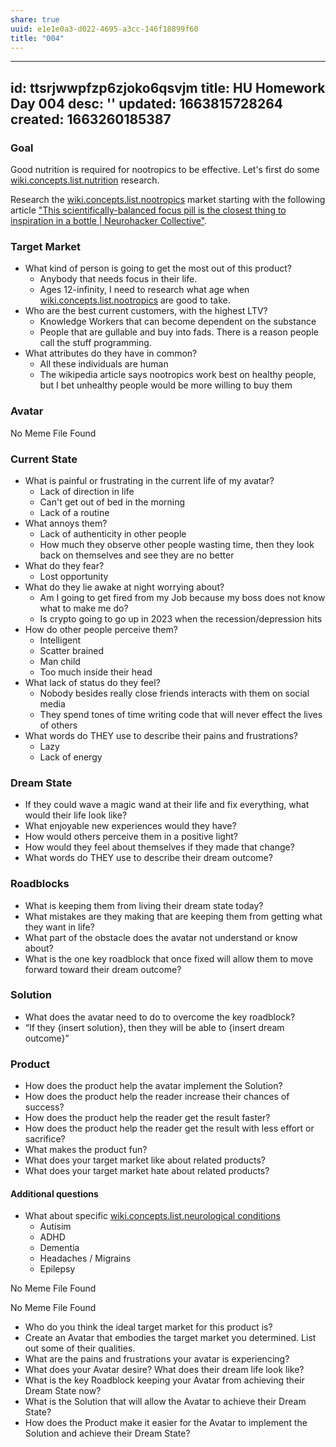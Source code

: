 ```yaml
---
share: true
uuid: e1e1e0a3-d022-4695-a3cc-146f18899f60
title: "004"
---
```

---
id: ttsrjwwpfzp6zjoko6qsvjm
title: HU Homework Day 004
desc: ''
updated: 1663815728264
created: 1663260185387
---

### Goal

Good nutrition is required for nootropics to be effective. Let's first do some [wiki.concepts.list.nutrition](/undefined) research.

Research the [wiki.concepts.list.nootropics](/undefined) market starting with the following article ["This scientifically-balanced focus pill is the closest thing to inspiration in a bottle | Neurohacker Collective"](https://neurohacker.com/qualia-mind-essentials-inspiration-in-a-bottle).

### Target Market

* What kind of person is going to get the most out of this product?
  * Anybody that needs focus in their life.
  * Ages 12-infinity, I need to research what age when [wiki.concepts.list.nootropics](/undefined) are good to take.
* Who are the best current customers, with the highest LTV?
  * Knowledge Workers that can become dependent on the substance
  * People that are gullable and buy into fads. There is a reason people call the stuff programming.
* What attributes do they have in common?
  * All these individuals are human
  * The wikipedia article says nootropics work best on healthy people, but I bet unhealthy people would be more willing to buy them


### Avatar

No Meme File Found

### Current State

* What is painful or frustrating in the current life of my avatar?
  * Lack of direction in life
  * Can't get out of bed in the morning
  * Lack of a routine
* What annoys them?
  * Lack of authenticity in other people
  * How much they observe other people wasting time, then they look back on themselves and see they are no better
* What do they fear?
  * Lost opportunity
* What do they lie awake at night worrying about?
  * Am I going to get fired from my Job because my boss does not know what to make me do?
  * Is crypto going to go up in 2023 when the recession/depression hits
* How do other people perceive them?
  * Intelligent
  * Scatter brained
  * Man child
  * Too much inside their head
* What lack of status do they feel?
  * Nobody besides really close friends interacts with them on social media
  * They spend tones of time writing code that will never effect the lives of others
* What words do THEY use to describe their pains and frustrations?
  * Lazy
  * Lack of energy

### Dream State

* If they could wave a magic wand at their life and fix everything, what would their life look like?
* What enjoyable new experiences would they have?
* How would others perceive them in a positive light?
* How would they feel about themselves if they made that change? 
* What words do THEY use to describe their dream outcome?

### Roadblocks

* What is keeping them from living their dream state today?
* What mistakes are they making that are keeping them from getting what they want in life?
* What part of the obstacle does the avatar not understand or know about?
* What is the one key roadblock that once fixed will allow them to move forward toward their dream outcome?

### Solution

* What does the avatar need to do to overcome the key roadblock?
* “If they {insert solution}, then they will be able to {insert dream outcome}”


### Product

* How does the product help the avatar implement the Solution?
* How does the product help the reader increase their chances of success?
* How does the product help the reader get the result faster?
* How does the product help the reader get the result with less effort or sacrifice?
* What makes the product fun?
* What does your target market like about related products?
* What does your target market hate about related products?

#### Additional questions

* What about specific [wiki.concepts.list.neurological conditions](/undefined)
  * Autisim
  * ADHD
  * Dementia
  * Headaches / Migrains
  * Epilepsy

No Meme File Found

No Meme File Found

* Who do you think the ideal target market for this product is?
* Create an Avatar that embodies the target market you determined. List out some of their qualities.
* What are the pains and frustrations your avatar is experiencing?
* What does your Avatar desire? What does their dream life look like?
* What is the key Roadblock keeping your Avatar from achieving their Dream State now?
* What is the Solution that will allow the Avatar to achieve their Dream State?
* How does the Product make it easier for the Avatar to implement the Solution and achieve their Dream State?